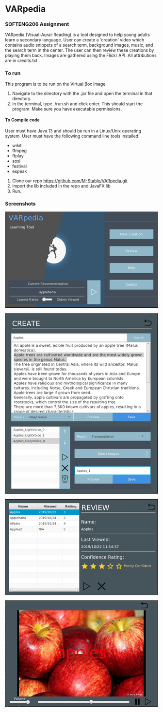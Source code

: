 # VARpedia

### SOFTENG206 Assignment

VARpedia (Visual-Aural-Reading) is a tool designed to help young adults learn a secondary language. User can create a 'creation'
video which contains audio snippets of a search term, background images, music, and the search term in the center. The user can then review these creations by playing them back. Images are gathered using the Flickr API. All attributions are in credits.txt

### To run

This program is to be run on the Virtual Box image

1. Navigate to the directory with the .jar file and open the terminal in that directory.
2. In the terminal, type ./run.sh and click enter. This should start the program. Make sure you have executable permissions.

#### To Compile code

User must have Java 13 and should be run in a Linux/Unix operating system.
User must have the following command line tools installed:
  * wikit
  * ffmpeg
  * ffplay
  * soxi
  * festival
  * espeak

1. Clone our repo https://github.com/M-Stable/VARpedia.git
2. Import the lib included in the repo and JavaFX lib
3. Run.

### Screenshots

![alt text](MainMenu.PNG)

![alt text](FilledCreationUpdated.PNG)

![alt text](ReviewUpdated.PNG)

![alt text](Media.PNG)

